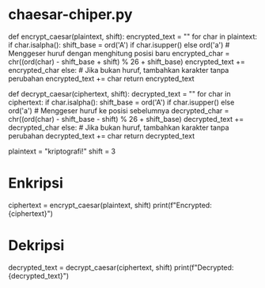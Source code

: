 # chaesar-chiper.py
def encrypt_caesar(plaintext, shift):
    encrypted_text = ""
    for char in plaintext:
        if char.isalpha():
            shift_base = ord('A') if char.isupper() else ord('a')
            # Menggeser huruf dengan menghitung posisi baru
            encrypted_char = chr((ord(char) - shift_base + shift) % 26 + shift_base)
            encrypted_text += encrypted_char
        else:
            # Jika bukan huruf, tambahkan karakter tanpa perubahan
            encrypted_text += char
    return encrypted_text

def decrypt_caesar(ciphertext, shift):
    decrypted_text = ""
    for char in ciphertext:
        if char.isalpha():
            shift_base = ord('A') if char.isupper() else ord('a')
            # Menggeser huruf ke posisi sebelumnya
            decrypted_char = chr((ord(char) - shift_base - shift) % 26 + shift_base)
            decrypted_text += decrypted_char
        else:
            # Jika bukan huruf, tambahkan karakter tanpa perubahan
            decrypted_text += char
    return decrypted_text

plaintext = "kriptografi!"
shift = 3

# Enkripsi
ciphertext = encrypt_caesar(plaintext, shift)
print(f"Encrypted: {ciphertext}")

# Dekripsi
decrypted_text = decrypt_caesar(ciphertext, shift)
print(f"Decrypted: {decrypted_text}")
